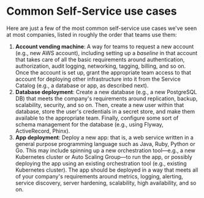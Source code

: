 # Common Self-Service use cases

Here are just a few of the most common self-service use cases we've seen at most companies, listed in roughly the order that teams use them:

1. **Account vending machine**: A way for teams to request a new account (e.g., new AWS account), including setting up a *baseline* in that account that takes care of all the basic requirements around authentication, authorization, audit logging, networking, tagging, billing, and so on. Once the account is set up, grant the appropriate team access to that account for deploying other infrastructure into it from the Service Catalog (e.g., a database or app, as described next).
2. **Database deployment**: Create a new database (e.g., a new PostgreSQL DB) that meets the company's requirements around replication, backup, scalability, security, and so on. Then, create a new user within that database, store the user's credentials in a secret store, and make them available to the appropriate team. Finally, configure some sort of schema management for the database (e.g., using Flyway, ActiveRecord, Phinx).
3. **App deployment**: Deploy a new app: that is, a web service written in a general purpose programming language such as Java, Ruby, Python or Go. This may include spinning up a new orchestration tool—e.g., a new Kubernetes cluster or Auto Scaling Group—to run the app, or possibly deploying the app using an existing orchestration tool (e.g., existing Kubernetes cluster). The app should be deployed in a way that meets all of your company's requirements around metrics, logging, alerting, service discovery, server hardening, scalability, high availability, and so on.


<!-- ##DOCS-SOURCER-START
{"sourcePlugin":"Local File Copier","hash":"4e73010ca94be6c44bd6daf8217b591f"}
##DOCS-SOURCER-END -->
